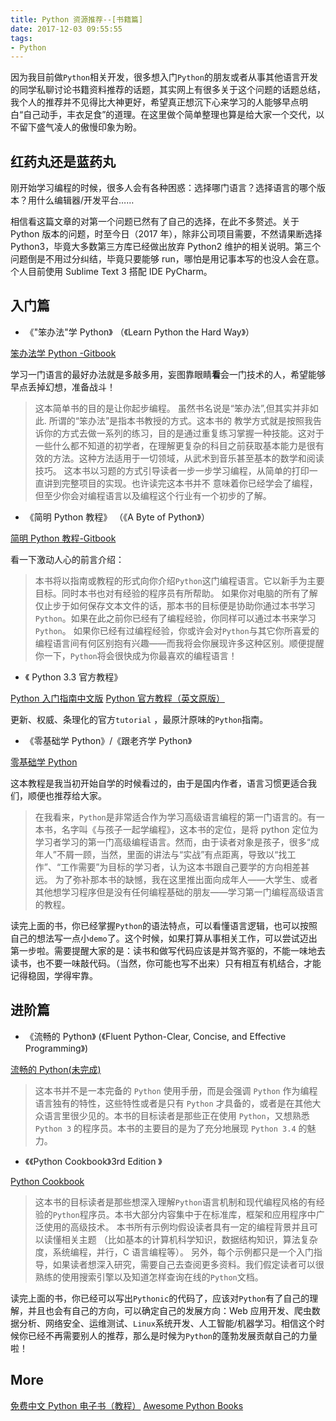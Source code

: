 ```yaml
---
title: Python 资源推荐--[书籍篇]
date: 2017-12-03 09:55:55
tags:
- Python
---
```

因为我目前做`Python`相关开发，很多想入门`Python`的朋友或者从事其他语言开发的同学私聊讨论书籍资料推荐的话题，其实网上有很多关于这个问题的话题总结，我个人的推荐并不见得比大神更好，希望真正想沉下心来学习的人能够早点明白“自己动手，丰衣足食”的道理。在这里做个简单整理也算是给大家一个交代，以不留下盛气凌人的傲慢印象为盼。

<!--more-->

## 红药丸还是蓝药丸

刚开始学习编程的时候，很多人会有各种困惑：选择哪门语言？选择语言的哪个版本？用什么编辑器/开发平台……

相信看这篇文章的对第一个问题已然有了自己的选择，在此不多赘述。关于 Python 版本的问题，时至今日（2017 年），除非公司项目需要，不然请果断选择 Python3，毕竟大多数第三方库已经做出放弃 Python2 维护的相关说明。第三个问题倒是不用过分纠结，毕竟只要能够 run，哪怕是用记事本写的也没人会在意。个人目前使用 Sublime Text 3 搭配 IDE PyCharm。

## 入门篇

- 《"笨办法"学 Python》    （《Learn Python the Hard Way》）

[笨办法学 Python -Gitbook](https://www.gitbook.com/book/flyouting/learn-python-the-hard-way-cn/details)

学习一门语言的最好办法就是多敲多用，妄图靠眼睛**看**会一门技术的人，希望能够早点丢掉幻想，准备战斗！
>这本简单书的目的是让你起步编程。 虽然书名说是“笨办法”,但其实并非如此. 所谓的“笨办法”是指本书教授的方式。这本书的
教学方式就是按照我告诉你的方式去做一系列的练习，目的是通过重复练习掌握一种技能。这对于一些什么都不知道的初学者，在理解更复杂的科目之前获取基本能力是很有效的方法。这种方法适用于一切领域，从武术到音乐甚至基本的数学和阅读技巧。
这本书以习题的方式引导读者一步一步学习编程，从简单的打印一直讲到完整项目的实现。也许读完这本书并不
意味着你已经学会了编程，但至少你会对编程语言以及编程这个行业有一个初步的了解。


- 《简明 Python 教程》    （《A Byte of Python》）

[简明 Python 教程-Gitbook](https://www.gitbook.com/book/lenkimo/byte-of-python-chinese-edition/details)

看一下激动人心的前言介绍：

>本书将以指南或教程的形式向你介绍`Python`这门编程语言。它以新手为主要目标。同时本书也对有经验的程序员有所帮助。
如果你对电脑的所有了解仅止步于如何保存文本文件的话，那本书的目标便是协助你通过本书学习`Python`。如果在此之前你已经有了编程经验，你同样可以通过本书来学习`Python`。
如果你已经有过编程经验，你或许会对`Python`与其它你所喜爱的编程语言间有何区别抱有兴趣——而我将会你展现许多这种区别。顺便提醒你一下，`Python`将会很快成为你最喜欢的编程语言！

- 《 Python 3.3 官方教程》

[Python 入门指南中文版](http://www.pythondoc.com/pythontutorial3/index.html)
[Python 官方教程（英文原版）](https://docs.python.org/3/)

更新、权威、条理化的官方`tutorial` ，最原汁原味的`Python`指南。

- 《零基础学 Python》/《跟老齐学 Python》

[零基础学 Python](https://www.gitbook.com/book/looly/python-basic/details)

这本教程是我当初开始自学的时候看过的，由于是国内作者，语言习惯更适合我们，顺便也推荐给大家。

>在我看来，`Python`是非常适合作为学习高级语言编程的第一门语言的。有一本书，名字叫《与孩子一起学编程》，这本书的定位，是将 python 定位为学习者学习的第一门高级编程语言。然而，由于读者对象是孩子，很多“成年人”不屑一顾，当然，里面的讲法与“实战”有点距离，导致以“找工作”、“工作需要”为目标的学习者，认为这本书跟自己要学的方向相差甚远。
为了弥补那本书的缺憾，我在这里推出面向成年人——大学生、或者其他想学习程序但是没有任何编程基础的朋友——学习第一门编程高级语言的教程。

读完上面的书，你已经掌握`Python`的语法特点，可以看懂语言逻辑，也可以按照自己的想法写一点小`demo`了。这个时候，如果打算从事相关工作，可以尝试迈出第一步啦。需要提醒大家的是：读书和做写代码应该是并驾齐驱的，不能一味地去读书，也不要一味敲代码。（当然，你可能也写不出来）只有相互有机结合，才能记得稳固，学得牢靠。

## 进阶篇

- 《流畅的 Python》   (《Fluent Python-Clear, Concise, and Effective Programming》)

[流畅的 Python(未完成)](https://github.com/cundi/fluent-python)

>这本书并不是一本完备的 `Python` 使用手册，而是会强调 `Python` 作为编程语言独有的特性，这些特性或者是只有 `Python` 才具备的，或者是在其他大众语言里很少见的。本书的目标读者是那些正在使用 `Python`，又想熟悉 `Python 3` 的程序员。本书的主要目的是为了充分地展现 `Python 3.4` 的魅力。

- 《《Python Cookbook》3rd Edition 》

[Python Cookbook](https://python3-cookbook.readthedocs.io/zh_CN/latest/)

>这本书的目标读者是那些想深入理解`Python`语言机制和现代编程风格的有经验的`Python`程序员。本书大部分内容集中于在标准库，框架和应用程序中广泛使用的高级技术。 
本书所有示例均假设读者具有一定的编程背景并且可以读懂相关主题 （比如基本的计算机科学知识，数据结构知识，算法复杂度，系统编程，并行，C 语言编程等）。 另外，每个示例都只是一个入门指导，如果读者想深入研究，需要自己去查阅更多资料。我们假定读者可以很熟练的使用搜索引擎以及知道怎样查询在线的`Python`文档。

读完上面的书，你已经可以写出`Pythonic`的代码了，应该对`Python`有了自己的理解，并且也会有自己的方向，可以确定自己的发展方向：Web 应用开发、爬虫数据分析、网络安全、运维测试、`Linux`系统开发、人工智能/机器学习。相信这个时候你已经不再需要别人的推荐，那么是时候为`Python`的蓬勃发展贡献自己的力量啦！

## More

[免费中文 Python 电子书（教程）](https://foofish.net/python-free-ebook.html)
[Awesome Python Books](https://github.com/Junnplus/awesome-python-books/blob/master/README-ZH_CN.md)